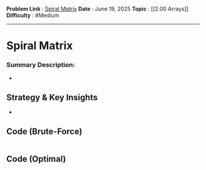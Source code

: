 **Problem Link** : [Spiral Matrix](https://leetcode.com/problems/spiral-matrix/description/)
**Date** : June 19, 2025
**Topic** : [[2.00 Arrays]]
**Difficulty** : #Medium 

---
# Spiral Matrix
### Summary Description: 
- 
 
## Strategy & Key Insights
 - 
 


## Code (Brute-Force)
```

```



## Code (Optimal)
```

```
